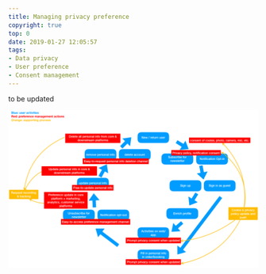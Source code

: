 ```yaml
---
title: Managing privacy preference
copyright: true
top: 0
date: 2019-01-27 12:05:57
tags:
- Data privacy
- User preference
- Consent management
---
```




to be updated

![](privacy-preference/1.png)